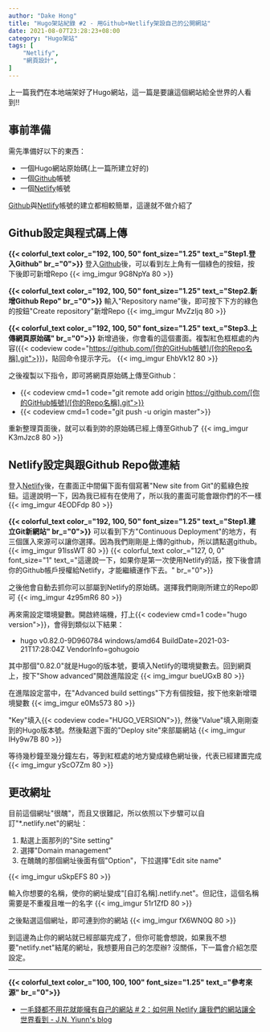 ```yaml
---
author: "Dake Hong"
title: "Hugo架站紀錄 #2 - 用Github+Netlify架設自己的公開網站"
date: 2021-08-07T23:28:23+08:00
category: "Hugo架站"
tags: [
    "Netlify",
    "網頁設計",
]
---
```

上一篇我們在本地端架好了Hugo網站，這一篇是要讓這個網站給全世界的人看到!!
<!--more-->

## 事前準備
需先準備好以下的東西：
* 一個Hugo網站原始碼(上一篇所建立好的)
* 一個[Github](https://github.com/)帳號
* 一個[Netlify](https://www.netlify.com/)帳號

[Github](https://github.com/)與[Netlify](https://www.netlify.com/)帳號的建立都相較簡單，這邊就不做介紹了

## Github設定與程式碼上傳
**{{< colorful_text color_="192, 100, 50" font_size="1.25" text_="Step1.登入Github" br_="0">}}**
登入[Github](https://github.com/)後，可以看到左上角有一個綠色的按鈕，按下後即可新增Repo
{{< img_imgur 9G8NpYa 80 >}}

**{{< colorful_text color_="192, 100, 50" font_size="1.25" text_="Step2.新增Github Repo" br_="0">}}**
輸入"Repository name"後，即可按下下方的綠色的按鈕"Create repository"新增Repo
{{< img_imgur MvZzIjq 80 >}}

**{{< colorful_text color_="192, 100, 50" font_size="1.25" text_="Step3.上傳網頁原始碼" br_="0">}}**
新增過後，你會看的這個畫面。複製紅色框框處的內容({{< codeview code="https://github.com/[你的GitHub帳號]/[你的Repo名稱].git">}})，貼回命令提示字元。
{{< img_imgur EhbVk12 80 >}}

之後複製以下指令，即可將網頁原始碼上傳至Github：
- {{< codeview cmd=1 code="git remote add origin https://github.com/[你的GitHub帳號]/[你的Repo名稱].git">}}
- {{< codeview cmd=1 code="git push -u origin master">}}

重新整理頁面後，就可以看到妳的原始碼已經上傳至Github了
{{< img_imgur K3mJzc8 80 >}}

## Netlify設定與跟Github Repo做連結
登入[Netlify](https://www.netlify.com/)後，在畫面正中間偏下面有個寫著"New site from Git"的藍綠色按鈕。這邊說明一下，因為我已經有在使用了，所以我的畫面可能會跟你們的不一樣
{{< img_imgur 4EODFdp 80 >}}

**{{< colorful_text color_="192, 100, 50" font_size="1.25" text_="Step1.建立Git新網站" br_="0">}}**
可以看到下方"Continuous Deployment"的地方，有三個匯入來源可以讓你選擇。因為我們剛剛是上傳的github，所以請點選github。
{{< img_imgur 91lssWT 80 >}}
{{< colorful_text color_="127, 0, 0" font_size="1" text_="這邊說一下，如果你是第一次使用Netlify的話，按下後會請你的Github帳戶授權給Netlify，才能繼續運作下去。" br_="0">}}

之後他會自動去抓你可以部屬到Netlify的原始碼。選擇我們剛剛所建立的Repo即可
{{< img_imgur 4z95mR6 80 >}}

再來需設定環境變數。開啟終端機，打上{{< codeview cmd=1 code="hugo version">}}，會得到類似以下結果：
- hugo v0.82.0-9D960784 windows/amd64 BuildDate=2021-03-21T17:28:04Z VendorInfo=gohugoio

其中那個"0.82.0"就是Hugo的版本號，要填入Netlify的環境變數去。回到網頁上，按下"Show advanced"開啟進階設定
{{< img_imgur bueUGxB 80 >}}

在進階設定當中，在"Advanced build settings"下方有個按鈕，按下他來新增環境變數
{{< img_imgur e0Ms573 80 >}}

"Key"填入{{< codeview code="HUGO_VERSION">}}, 然後"Value"填入剛剛查到的Hugo版本號。然後點選下面的"Deploy site"來部屬網站
{{< img_imgur IHy9w7B 80 >}}

等待幾秒鐘至幾分鐘左右，等到紅框處的地方變成綠色網址後，代表已經建置完成
{{< img_imgur yScO7Zm 80 >}}

## 更改網址
目前這個網址"很醜"，而且又很難記，所以依照以下步驟可以自訂"\*.netlify.net"的網址：
1. 點選上面那列的"Site setting"
2. 選擇"Domain management"
3. 在醜醜的那個網址後面有個"Option"，下拉選擇"Edit site name"

{{< img_imgur uSkpEFS 80 >}}

輸入你想要的名稱，使你的網址變成"[自訂名稱].netlify.net"。但記住，這個名稱需要是不重複且唯一的名字
{{< img_imgur 51r1ZfD 80 >}}

之後點選這個網址，即可連到你的網站
{{< img_imgur fX6WN0Q 80 >}}

到這邊為止你的網站就已經部屬完成了，但你可能會想說，如果我不想要"netlify.net"結尾的網址，我想要用自己的怎麼辦? 沒關係，下一篇會介紹怎麼設定。

---
**{{< colorful_text color_="100, 100, 100" font_size="1.25" text_="參考來源" br_="0">}}**
- [一毛錢都不用花就能擁有自己的網站 # 2：如何用 Netlify 讓我們的網站讓全世界看到 - J.N. Yiunn's blog](https://jnyiunn.com/build-website-with-hugo-2/)

